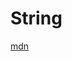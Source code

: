 # String

[mdn](https://developer.mozilla.org/ja/docs/Web/JavaScript/Reference/Global_Objects/String/length)
